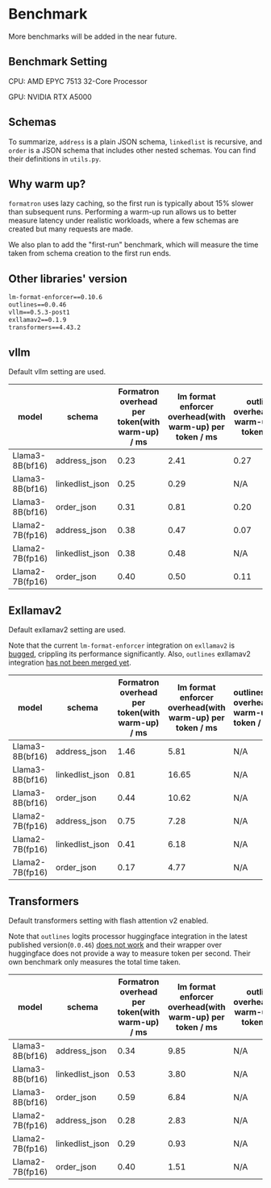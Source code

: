 # Benchmark

More benchmarks will be added in the
near future.

## Benchmark Setting

CPU: AMD EPYC 7513 32-Core Processor

GPU: NVIDIA RTX A5000

## Schemas

To summarize, `address` is a plain JSON schema, `linkedlist` is recursive,
and `order` is a JSON schema that includes other nested schemas.
You can find their definitions in `utils.py`.

## Why warm up?

`formatron` uses lazy caching,
so the first run is typically about 15% slower than subsequent runs.
Performing a warm-up run allows us to better measure latency under realistic workloads,
where a few schemas are created but many requests are made.

We also plan to add the "first-run" benchmark, which will measure the time taken from
schema creation to the first run ends.

## Other libraries' version

```txt
lm-format-enforcer==0.10.6
outlines==0.0.46
vllm==0.5.3-post1
exllamav2==0.1.9
transformers==4.43.2
```

## vllm

Default vllm setting are used.

| model           | schema          | Formatron overhead per token(with warm-up) / ms | lm format enforcer overhead(with warm-up) per token / ms | outlines overhead(with warm-up) per token / ms |
|-----------------|-----------------|-------------------------------------------------|----------------------------------------------------------|------------------------------------------------|
| Llama3-8B(bf16) | address_json    | 0.23                                            | 2.41                                                     | 0.27                                          |
| Llama3-8B(bf16) | linkedlist_json | 0.25                                            | 0.29                                                     | N/A                                            |
| Llama3-8B(bf16) | order_json      | 0.31                                            | 0.81                                                     | 0.20                                           |
| Llama2-7B(fp16) | address_json    | 0.38                                            | 0.47                                                     | 0.07                                           |
| Llama2-7B(fp16) | linkedlist_json | 0.38                                            | 0.48                                                     | N/A                                            |
| Llama2-7B(fp16) | order_json      | 0.40                                            | 0.50                                                     | 0.11                                           |

## Exllamav2

Default exllamav2 setting are used.

Note that the current `lm-format-enforcer` integration on `exllamav2` is [bugged](https://github.com/noamgat/lm-format-enforcer/issues/134),
crippling its performance significantly. Also, `outlines` exllamav2 integration [has not been merged yet](https://github.com/outlines-dev/outlines/issues/1009).

| model           | schema          | Formatron overhead per token(with warm-up) / ms | lm format enforcer overhead(with warm-up) per token / ms | outlines overhead(with warm-up) per token / ms |
|-----------------|-----------------|-------------------------------------------------|----------------------------------------------------------|:-----------------------------------------------|
| Llama3-8B(bf16) | address_json    | 1.46                                            | 5.81                                                     | N/A                                            |
| Llama3-8B(bf16) | linkedlist_json | 0.81                                            | 16.65                                                     | N/A                                            |
| Llama3-8B(bf16) | order_json      | 0.44                                            | 10.62                                                     | N/A                                            |
| Llama2-7B(fp16) | address_json    | 0.75                                            | 7.28                                                     | N/A                                            |
| Llama2-7B(fp16) | linkedlist_json | 0.41                                            | 6.18                                                      | N/A                                            |
| Llama2-7B(fp16) | order_json      | 0.17                                            | 4.77                                                     | N/A                                            |

## Transformers

Default transformers setting with flash attention v2 enabled.

Note that `outlines` logits processor huggingface integration in the latest published version(`0.0.46`) [does not work](https://github.com/outlines-dev/outlines/issues/1115) and their wrapper over huggingface does not provide a way to measure token per second. Their own benchmark only measures the total time taken.

| model           | schema          | Formatron overhead per token(with warm-up) / ms | lm format enforcer overhead(with warm-up) per token / ms | outlines overhead(with warm-up) per token / ms |
|-----------------|-----------------|-------------------------------------------------|----------------------------------------------------------|------------------------------------------------|
| Llama3-8B(bf16) | address_json    | 0.34                                            | 9.85                                                      | N/A                                            |
| Llama3-8B(bf16) | linkedlist_json | 0.53                                            | 3.80                                                      | N/A                                            |
| Llama3-8B(bf16) | order_json      | 0.59                                            | 6.84                                                      | N/A                                            |
| Llama2-7B(fp16) | address_json    | 0.28                                            | 2.83                                                      | N/A                                            |
| Llama2-7B(fp16) | linkedlist_json | 0.29                                            | 0.93                                                     | N/A                                            |
| Llama2-7B(fp16) | order_json      | 0.40                                            | 1.51                                                     | N/A                                            |
